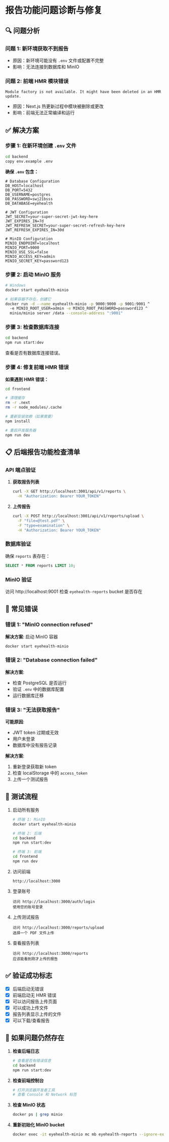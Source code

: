 # 报告功能问题诊断与修复

## 🔍 问题分析

### 问题 1: 新环境获取不到报告
- 原因：新环境可能没有 `.env` 文件或配置不完整
- 影响：无法连接到数据库和 MinIO

### 问题 2: 前端 HMR 模块错误
```
Module factory is not available. It might have been deleted in an HMR update.
```
- 原因：Next.js 热更新过程中模块被删除或更改
- 影响：前端无法正常编译和运行

## ✅ 解决方案

### 步骤 1: 在新环境创建 `.env` 文件

```bash
cd backend
copy env.example .env
```

**确保 `.env` 包含：**
```env
# Database Configuration
DB_HOST=localhost
DB_PORT=5432
DB_USERNAME=postgres
DB_PASSWORD=swj21bsss
DB_DATABASE=eyehealth

# JWT Configuration
JWT_SECRET=your-super-secret-jwt-key-here
JWT_EXPIRES_IN=7d
JWT_REFRESH_SECRET=your-super-secret-refresh-key-here
JWT_REFRESH_EXPIRES_IN=30d

# MinIO Configuration
MINIO_ENDPOINT=localhost
MINIO_PORT=9000
MINIO_USE_SSL=false
MINIO_ACCESS_KEY=admin
MINIO_SECRET_KEY=password123
```

### 步骤 2: 启动 MinIO 服务

```bash
# Windows
docker start eyehealth-minio

# 如果容器不存在，创建它
docker run -d --name eyehealth-minio -p 9000:9000 -p 9001:9001 ^
  -e MINIO_ROOT_USER=admin -e MINIO_ROOT_PASSWORD=password123 ^
  minio/minio server /data --console-address ":9001"
```

### 步骤 3: 检查数据库连接

```bash
cd backend
npm run start:dev
```

查看是否有数据库连接错误。

### 步骤 4: 修复前端 HMR 错误

**如果遇到 HMR 错误：**

```bash
cd frontend

# 清理缓存
rm -r .next
rm -r node_modules/.cache

# 重新安装依赖（如果需要）
npm install

# 重启开发服务器
npm run dev
```

## 📋 后端报告功能检查清单

### API 端点验证

1. **获取报告列表**
   ```bash
   curl -X GET http://localhost:3001/api/v1/reports \
     -H "Authorization: Bearer YOUR_TOKEN"
   ```

2. **上传报告**
   ```bash
   curl -X POST http://localhost:3001/api/v1/reports/upload \
     -F "file=@test.pdf" \
     -F "type=examination" \
     -H "Authorization: Bearer YOUR_TOKEN"
   ```

### 数据库验证

确保 `reports` 表存在：

```sql
SELECT * FROM reports LIMIT 10;
```

### MinIO 验证

访问 http://localhost:9001 检查 `eyehealth-reports` bucket 是否存在

## 🐛 常见错误

### 错误 1: "MinIO connection refused"
**解决方案**: 启动 MinIO 容器
```bash
docker start eyehealth-minio
```

### 错误 2: "Database connection failed"
**解决方案**: 
- 检查 PostgreSQL 是否运行
- 验证 `.env` 中的数据库配置
- 运行数据库迁移

### 错误 3: "无法获取报告"
**可能原因**:
- JWT token 过期或无效
- 用户未登录
- 数据库中没有报告记录

**解决方案**:
1. 重新登录获取新 token
2. 检查 localStorage 中的 `access_token`
3. 上传一个测试报告

## 📝 测试流程

1. 启动所有服务
   ```bash
   # 终端 1: MinIO
   docker start eyehealth-minio
   
   # 终端 2: 后端
   cd backend
   npm run start:dev
   
   # 终端 3: 前端
   cd frontend
   npm run dev
   ```

2. 访问前端
   ```
   http://localhost:3000
   ```

3. 登录账号
   ```
   访问 http://localhost:3000/auth/login
   使用您的账号登录
   ```

4. 上传测试报告
   ```
   访问 http://localhost:3000/reports/upload
   选择一个 PDF 文件上传
   ```

5. 查看报告列表
   ```
   访问 http://localhost:3000/reports
   应该能看到刚才上传的报告
   ```

## ✅ 验证成功标志

- [x] 后端启动无错误
- [x] 前端启动无 HMR 错误  
- [x] 可以访问报告上传页面
- [x] 可以成功上传文件
- [x] 报告列表显示上传的文件
- [x] 可以下载/查看报告

## 🔧 如果问题仍然存在

1. **检查后端日志**
   ```bash
   # 查看是否有错误信息
   cd backend
   npm run start:dev
   ```

2. **检查前端控制台**
   ```bash
   # 打开浏览器开发者工具
   # 查看 Console 和 Network 标签
   ```

3. **检查 MinIO 状态**
   ```bash
   docker ps | grep minio
   ```

4. **重新初始化 MinIO bucket**
   ```bash
   docker exec -it eyehealth-minio mc mb eyehealth-reports --ignore-existing
   ```

